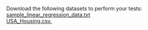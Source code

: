Download the following datasets to perform your tests:<br>
<a href="https://00254783.s3.amazonaws.com/sample_linear_regression_data.txt">sample_linear_regression_data.txt<br>
<a href="https://00254783.s3.amazonaws.com/USA_Housing.csv">USA_Housing.csv.

